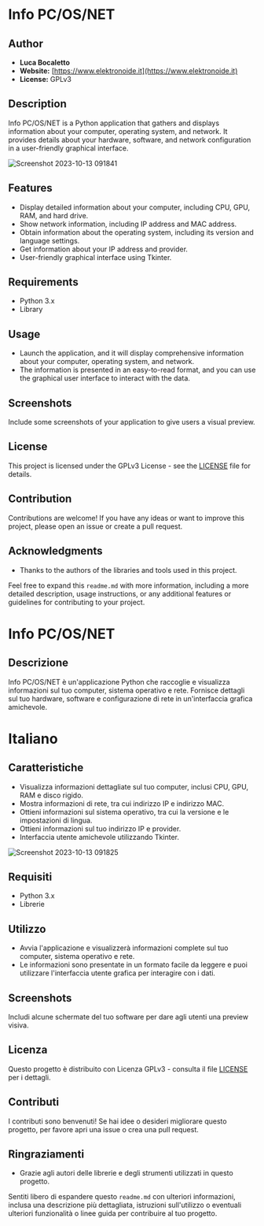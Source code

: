 # Info PC/OS/NET

## Author
- **Luca Bocaletto**
- **Website:** [https://www.elektronoide.it](https://www.elektronoide.it)
- **License:** GPLv3

## Description
Info PC/OS/NET is a Python application that gathers and displays information about your computer, operating system, and network. It provides details about your hardware, software, and network configuration in a user-friendly graphical interface.

![Screenshot 2023-10-13 091841](https://github.com/elektronoide/Info-PC-OS-Net/assets/134635227/51a2b427-3d2c-483b-baa5-b5e5088be370)

## Features
- Display detailed information about your computer, including CPU, GPU, RAM, and hard drive.
- Show network information, including IP address and MAC address.
- Obtain information about the operating system, including its version and language settings.
- Get information about your IP address and provider.
- User-friendly graphical interface using Tkinter.

## Requirements
- Python 3.x
- Library

## Usage
- Launch the application, and it will display comprehensive information about your computer, operating system, and network.
- The information is presented in an easy-to-read format, and you can use the graphical user interface to interact with the data.

## Screenshots
Include some screenshots of your application to give users a visual preview.

## License
This project is licensed under the GPLv3 License - see the [LICENSE](LICENSE) file for details.

## Contribution
Contributions are welcome! If you have any ideas or want to improve this project, please open an issue or create a pull request.

## Acknowledgments
- Thanks to the authors of the libraries and tools used in this project.

Feel free to expand this `readme.md` with more information, including a more detailed description, usage instructions, or any additional features or guidelines for contributing to your project.

# Info PC/OS/NET

## Descrizione
Info PC/OS/NET è un'applicazione Python che raccoglie e visualizza informazioni sul tuo computer, sistema operativo e rete. Fornisce dettagli sul tuo hardware, software e configurazione di rete in un'interfaccia grafica amichevole.

# Italiano

## Caratteristiche
- Visualizza informazioni dettagliate sul tuo computer, inclusi CPU, GPU, RAM e disco rigido.
- Mostra informazioni di rete, tra cui indirizzo IP e indirizzo MAC.
- Ottieni informazioni sul sistema operativo, tra cui la versione e le impostazioni di lingua.
- Ottieni informazioni sul tuo indirizzo IP e provider.
- Interfaccia utente amichevole utilizzando Tkinter.

![Screenshot 2023-10-13 091825](https://github.com/elektronoide/Info-PC-OS-Net/assets/134635227/05940cce-a36d-444e-9783-b2d3ca47b566)

## Requisiti
- Python 3.x
- Librerie

## Utilizzo
- Avvia l'applicazione e visualizzerà informazioni complete sul tuo computer, sistema operativo e rete.
- Le informazioni sono presentate in un formato facile da leggere e puoi utilizzare l'interfaccia utente grafica per interagire con i dati.

## Screenshots
Includi alcune schermate del tuo software per dare agli utenti una preview visiva.

## Licenza
Questo progetto è distribuito con Licenza GPLv3 - consulta il file [LICENSE](LICENSE) per i dettagli.

## Contributi
I contributi sono benvenuti! Se hai idee o desideri migliorare questo progetto, per favore apri una issue o crea una pull request.

## Ringraziamenti
- Grazie agli autori delle librerie e degli strumenti utilizzati in questo progetto.

Sentiti libero di espandere questo `readme.md` con ulteriori informazioni, inclusa una descrizione più dettagliata, istruzioni sull'utilizzo o eventuali ulteriori funzionalità o linee guida per contribuire al tuo progetto.
